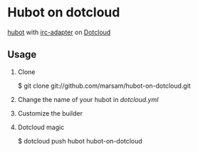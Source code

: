 # Hubot on dotcloud

[hubot](http://hubot.github.com/) with [irc-adapter](https://github.com/nandub/hubot-irc) on [Dotcloud](https://www.dotcloud.com/)

## Usage

1. Clone

    $ git clone git://github.com/marsam/hubot-on-dotcloud.git

2. Change the name of your hubot in _dotcloud.yml_

3. Customize the builder

4. Dotcloud magic

    $ dotcloud push hubot hubot-on-dotcloud
